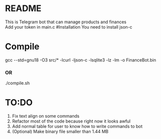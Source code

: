 # README
This is Telegram bot that can manage products and finances\
Add your token in main.c
#Installation
You need to install json-c
# Compile
gcc --std=gnu18 -O3 src/* -lcurl -ljson-c -lsqlite3 -lz -lm -o FinanceBot.bin
### OR
./compile.sh
# TO:DO
1. Fix text align on some commands
2. Refactor most of the code because right now it looks awful
3. Add normal table for user to know how to write commands to bot
4. (Optional) Make binary file smaller than 1.44 MB

